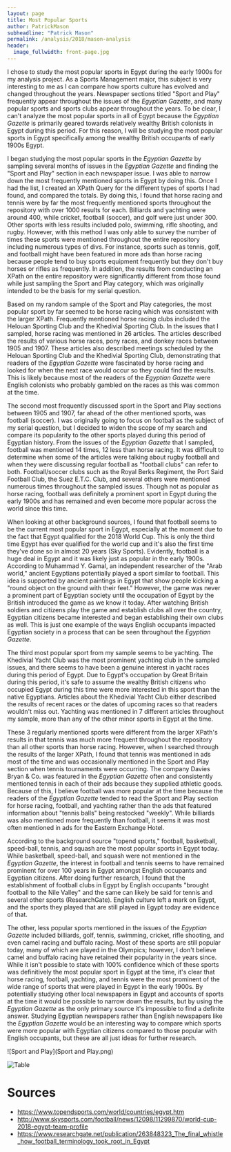 ```yaml
---
layout: page
title: Most Popular Sports
author: PatrickMason
subheadline: "Patrick Mason"
permalink: /analysis/2018/mason-analysis
header:
  image_fullwidth: front-page.jpg
---
```

I chose to study the most popular sports in Egypt during the early 1900s for my analysis project. As a Sports Management major, this subject is very interesting to me as I can compare how sports culture has evolved and changed throughout the years. Newspaper sections titled "Sport and Play" frequently appear throughout the issues of the _Egyptian Gazette_, and many popular sports and sports clubs appear throughout the years. To be clear, I can't analyze the most popular sports in all of Egypt because the _Egyptian Gazette_ is primarily geared towards relatively wealthy British colonists in Egypt during this period. For this reason, I will be studying the most popular sports in Egypt specifically among the wealthy British occupants of early 1900s Egypt.

I began studying the most popular sports in the _Egyptian Gazette_ by sampling several months of issues in the _Egyptian Gazette_ and finding the "Sport and Play" section in each newspaper issue. I was able to narrow down the most frequently mentioned sports in Egypt by doing this. Once I had the list, I created an XPath Query for the different types of sports I had found, and compared the totals. By doing this, I found that horse racing and tennis were by far the most frequently mentioned sports throughout the repository with over 1000 results for each. Billiards and yachting were around 400, while cricket, football (soccer), and golf were just under 300. Other sports with less results included polo, swimming, rifle shooting, and rugby. However, with this method I was only able to survey the number of times these sports were mentioned throughout the entire repository including numerous types of divs. For instance, sports such as tennis, golf, and football might have been featured in more ads than horse racing because people tend to buy sports equipment frequently but they don't buy horses or rifles as frequently. In addition, the results from conducting an XPath on the entire repository were significantly different from those found while just sampling the Sport and Play category, which was originally intended to be the basis for my serial question.

Based on my random sample of the Sport and Play categories, the most popular sport by far seemed to be horse racing which was consistent with the larger XPath. Frequently mentioned horse racing clubs included the Helouan Sporting Club and the Khedivial Sporting Club. In the issues that I sampled, horse racing was mentioned in 26 articles. The articles described the results of various horse races, pony races, and donkey races between 1905 and 1907. These articles also described meetings scheduled by the Helouan Sporting Club and the Khedivial Sporting Club, demonstrating that readers of the _Egyptian Gazette_ were fascinated by horse racing and looked for when the next race would occur so they could find the results. This is likely because most of the readers of the _Egyptian Gazette_ were English colonists who probably gambled on the races as this was common at the time.

The second most frequently discussed sport in the Sport and Play sections between 1905 and 1907, far ahead of the other mentioned sports, was football (soccer). I was originally going to focus on football as the subject of my serial question, but I decided to widen the scope of my search and compare its popularity to the other sports played during this period of Egyptian history. From the issues of the _Egyptian Gazette_ that I sampled, football was mentioned 14 times, 12 less than horse racing. It was difficult to determine when some of the articles were talking about rugby football and when they were discussing regular football as "football clubs" can refer to both. Football/soccer clubs such as the Royal Berks Regiment, the Port Said Football Club, the Suez E.T.C. Club, and several others were mentioned numerous times throughout the sampled issues. Though not as popular as horse racing, football was definitely a prominent sport in Egypt during the early 1900s and has remained and even become more popular across the world since this time.

When looking at other background sources, I found that football seems to be the current most popular sport in Egypt, especially at the moment due to the fact that Egypt qualified for the 2018 World Cup. This is only the third time Egypt has ever qualified for the world cup and it's also the first time they've done so in almost 20 years (Sky Sports). Evidently, football is a huge deal in Egypt and it was likely just as popular in the early 1900s. According to Muhammad Y. Gamal, an independent researcher of the "Arab world," ancient Egyptians potentially played a sport similar to football. This idea is supported by ancient paintings in Egypt that show people kicking a "round object on the ground with their feet." However, the game was never a prominent part of Egyptian society until the occupation of Egypt by the British introduced the game as we know it today. After watching British soldiers and citizens play the game and establish clubs all over the country, Egyptian citizens became interested and began establishing their own clubs as well. This is just one example of the ways English occupants impacted Egyptian society in a process that can be seen throughout the _Egyptian Gazette_.

The third most popular sport from my sample seems to be yachting. The Khedivial Yacht Club was the most prominent yachting club in the sampled issues, and there seems to have been a genuine interest in yacht races during this period of Egypt. Due to Egypt's occupation by Great Britain during this period, it's safe to assume the wealthy British citizens who occupied Egypt during this time were more interested in this sport than the native Egyptians. Articles about the Khedivial Yacht Club either described the results of recent races or the dates of upcoming races so that readers wouldn't miss out. Yachting was mentioned in 7 different articles throughout my sample, more than any of the other minor sports in Egypt at the time.

These 3 regularly mentioned sports were different from the larger XPath's results in that tennis was much more frequent throughout the repository than all other sports than horse racing. However, when I searched through the results of the larger XPath, I found that tennis was mentioned in ads most of the time and was occasionally mentioned in the Sport and Play section when tennis tournaments were occurring. The company Davies Bryan & Co. was featured in the _Egyptian Gazette_ often and consistently mentioned tennis in each of their ads because they supplied athletic goods. Because of this, I believe football was more popular at the time because the readers of the _Egyptian Gazette_ tended to read the Sport and Play section for horse racing, football, and yachting rather than the ads that featured information about "tennis balls" being restocked "weekly". While billiards was also mentioned more frequently than football, it seems it was most often mentioned in ads for the Eastern Exchange Hotel.

According to the background source "topend sports," football, basketball, speed-ball, tennis, and squash are the most popular sports in Egypt today. While basketball, speed-ball, and squash were not mentioned in the _Egyptian Gazette_, the interest in football and tennis seems to have remained prominent for over 100 years in Egypt amongst English occupants and Egyptian citizens. After doing further research, I found that the establishment of football clubs in Egypt by English occupants "brought football to the Nile Valley" and the same can likely be said for tennis and several other sports (ResearchGate). English culture left a mark on Egypt, and the sports they played that are still played in Egypt today are evidence of that.

The other, less popular sports mentioned in the issues of the _Egyptian Gazette_ included billiards, golf, tennis, swimming, cricket, rifle shooting, and even camel racing and buffalo racing. Most of these sports are still popular today, many of which are played in the Olympics; however, I don't believe camel and buffalo racing have retained their popularity in the years since. While it isn't possible to state with 100% confidence which of these sports was definitively the most popular sport in Egypt at the time, it's clear that horse racing, football, yachting, and tennis were the most prominent of the wide range of sports that were played in Egypt in the early 1900s. By potentially studying other local newspapers in Egypt and accounts of sports at the time it would be possible to narrow down the results, but by using the _Egyptian Gazette_ as the only primary source it's impossible to find a definite answer. Studying Egyptian newspapers rather than English newspapers like the _Egyptian Gazette_ would be an interesting way to compare which sports were more popular with Egyptian citizens compared to those popular with English occupants, but these are all just ideas for further research.

![Sport and Play](Sport and Play.png)

![Table](Table.png)

# Sources
- https://www.topendsports.com/world/countries/egypt.htm
- http://www.skysports.com/football/news/12098/11299870/world-cup-2018-egypt-team-profile
- https://www.researchgate.net/publication/263848323_The_final_whistle_how_football_terminology_took_root_in_Egypt
